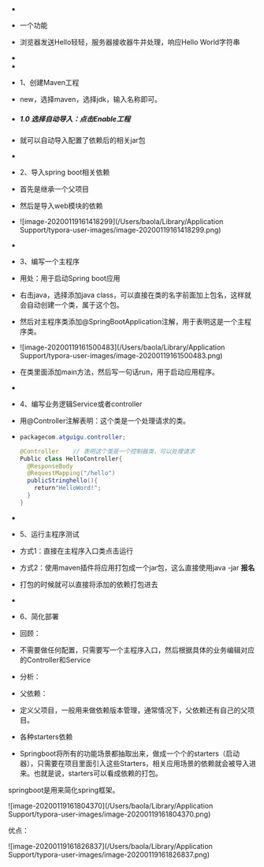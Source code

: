 -  

- 一个功能

- 浏览器发送Hello轻轻，服务器接收器牛并处理，响应Hello World字符串

-  

-  

- 1、创建Maven工程

- new，选择maven，选择jdk，输入名称即可。

- ##### 1.0 选择自动导入：点击Enable工程

- 就可以自动导入配置了依赖后的相关jar包

-  

- 2、导入spring boot相关依赖

- 首先是继承一个父项目

- 然后是导入web模块的依赖

- ![image-20200119161418299](/Users/baola/Library/Application Support/typora-user-images/image-20200119161418299.png)

-  

- 3、编写一个主程序

- 用处：用于启动Spring boot应用

- 右击java，选择添加java class，可以直接在类的名字前面加上包名，这样就会自动创建一个类，属于这个包。

- 然后对主程序类添加@SpringBootApplication注解，用于表明这是一个主程序类。

- ![image-20200119161500483](/Users/baola/Library/Application Support/typora-user-images/image-20200119161500483.png)

- 在类里面添加main方法，然后写一句话run，用于启动应用程序。

- 

- 4、编写业务逻辑Service或者controller

- 用@Controller注解表明：这个类是一个处理请求的类。

- ```java
  packagecom.atguigu.controller;
  
  @Controller    // 表明这个类是一个控制器类，可以处理请求
  Public class HelloController{
    @ResponseBody
    @RequestMapping("/hello")
    publicStringhello(){
      return"HelloWord!";
    }
  }
  ```

- 

- 5、运行主程序测试

- 方式1：直接在主程序入口类点击运行

- 方式2：使用maven插件将应用打包成一个jar包，这么直接使用java -jar **报名**  

- 打包的时候就可以直接将添加的依赖打包进去

-  

- 6、简化部署 

- 回顾：

- 不需要做任何配置，只需要写一个主程序入口，然后根据具体的业务编辑对应的Controller和Service

- 分析：

- 父依赖：

- 定义父项目，一般用来做依赖版本管理，通常情况下，父依赖还有自己的父项目。

- 各种starters依赖

- Springboot将所有的功能场景都抽取出来，做成一个个的starters（启动器），只需要在项目里面引入这些Starters，相关应用场景的依赖就会被导入进来。也就是说，starters可以看成依赖的打包。



springboot是用来简化spring框架。

![image-20200119161804370](/Users/baola/Library/Application Support/typora-user-images/image-20200119161804370.png)

优点：

![image-20200119161826837](/Users/baola/Library/Application Support/typora-user-images/image-20200119161826837.png)


